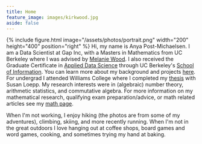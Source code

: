 ```yaml
---
title: Home
feature_image: images/kirkwood.jpg 
aside: false
---
```


{% include figure.html image="/assets/photos/portrait.png"  width="200" height="400" position="right" %}
Hi, my name is Anya Post-Michaelsen. I am a Data Scientist at Gap Inc, with a Masters in Mathematics from UC Berkeley where I was advised by [Melanie Wood](http://people.math.harvard.edu/~mmwood/). I also received the Graduate Certificate in [Applied Data Science](https://www.ischool.berkeley.edu/programs/data-science-certificate) through UC Berkeley's [School of Information](https://www.ischool.berkeley.edu/). You can learn more about my background and projects [here](/datascience).
For undergrad I attended Williams College where I completed my [thesis](/research) with Susan Loepp.
My research interests were in (algebraic) number theory, arithmetic statistics, and commutative algebra. For more information on my mathematical research, qualifying exam preparation/advice, or math related articles see my [math page](/math).

When I'm not working, I enjoy hiking (the photos are from some of my adventures), climbing, skiing, and more recently running. When I'm not in the great outdoors I love hanging out at coffee shops, board games and word games, cooking, and sometimes trying my hand at baking. 

